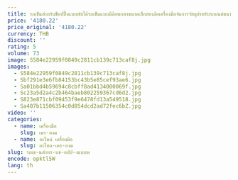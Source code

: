 ```yaml
---
title: รถเข็นสำหรับช็อปปิ้งแบบพับได้รถเข็นแบบมีล้อพกพาขนาดเล็กสองล้อเครื่องมือจัดการวัสดุสำหรับรถยนต์ขนาดเล็ก
price: '4180.22'
price_original: '4180.22'
currency: THB
discount: ''
rating: 5
volume: 73
image: S584e22959f0849c2811cb139c713caf8j.jpg
images:
  - S584e22959f0849c2811cb139c713caf8j.jpg
  - Sbf291e3e6fb84153bc43b5e85cef93ae6.jpg
  - Sa01bbd4b59694c8cbff8ad4134000069f.jpg
  - Sc23a5d2a4c2b464baeb802259367cd6d2.jpg
  - S823e871cbf09453f9e6478fd13a549518.jpg
  - Sa407b11506354c0d854dcd2ad72fec6bZ.jpg
video: ''
categories:
  - name: เครื่องมือ
    slug: เคร-องม
  - name: อะไหล่ เครื่องมือ
    slug: อะไหล-เคร-องม
slug: รถเข-นสำหร-บช-อปป-งแบบพ
encode: opktl5W
lang: th
---
```

  